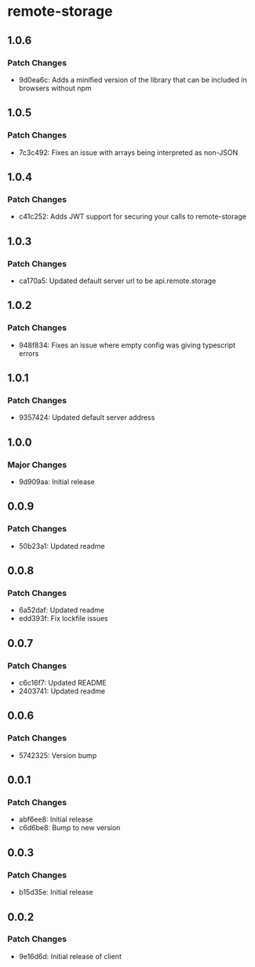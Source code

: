 # remote-storage

## 1.0.6

### Patch Changes

- 9d0ea6c: Adds a minified version of the library that can be included in browsers without npm

## 1.0.5

### Patch Changes

- 7c3c492: Fixes an issue with arrays being interpreted as non-JSON

## 1.0.4

### Patch Changes

- c41c252: Adds JWT support for securing your calls to remote-storage

## 1.0.3

### Patch Changes

- ca170a5: Updated default server url to be api.remote.storage

## 1.0.2

### Patch Changes

- 948f834: Fixes an issue where empty config was giving typescript errors

## 1.0.1

### Patch Changes

- 9357424: Updated default server address

## 1.0.0

### Major Changes

- 9d909aa: Initial release

## 0.0.9

### Patch Changes

- 50b23a1: Updated readme

## 0.0.8

### Patch Changes

- 6a52daf: Updated readme
- edd393f: Fix lockfile issues

## 0.0.7

### Patch Changes

- c6c16f7: Updated README
- 2403741: Updated readme

## 0.0.6

### Patch Changes

- 5742325: Version bump

## 0.0.1

### Patch Changes

- abf6ee8: Initial release
- c6d6be8: Bump to new version

## 0.0.3

### Patch Changes

- b15d35e: Initial release

## 0.0.2

### Patch Changes

- 9e16d6d: Initial release of client
